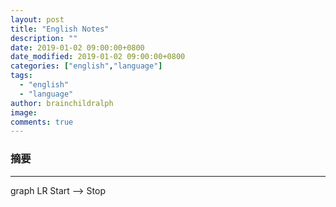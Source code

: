 ```yaml
---
layout: post
title: "English Notes"
description: ""
date: 2019-01-02 09:00:00+0800
date_modified: 2019-01-02 09:00:00+0800
categories: ["english","language"]
tags:
  - "english"
  - "language"
author: brainchildralph
image:
comments: true
---
```


### **摘要**

------    

<div class="mermaid">
  graph LR
    Start --> Stop
</div>
<!--stackedit_data:
eyJoaXN0b3J5IjpbLTM3MTU3NDEwNF19
-->